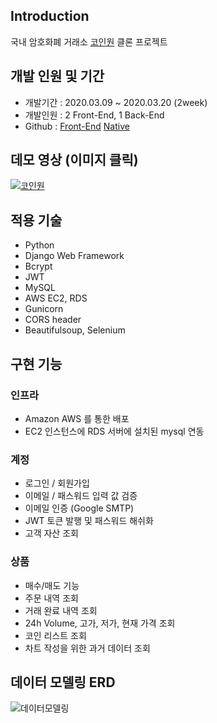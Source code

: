 ## Introduction
국내 암호화폐 거래소 [코인원](https://coinone.co.kr/) 클론 프로젝트

## 개발 인원 및 기간
- 개발기간 : 2020.03.09 ~ 2020.03.20 (2week)
- 개발인원 : 2 Front-End, 1 Back-End
- Github : [Front-End](https://github.com/wecode-bootcamp-korea/myfaketrip-frontend) [Native](https://github.com/wecode-bootcamp-korea/GoinOne-app)

## 데모 영상 (이미지 클릭)
[![코인원](https://i.ytimg.com/vi/WL7wZg1-4xQ/hqdefault.jpg?sqp=-oaymwEZCNACELwBSFXyq4qpAwsIARUAAIhCGAFwAQ==&rs=AOn4CLCwkIHa79701hm2f8_HTqgXrnaKZQ)](https://www.youtube.com/watch?v=WL7wZg1-4xQ)

## 적용 기술
- Python
- Django Web Framework
- Bcrypt
- JWT
- MySQL
- AWS EC2, RDS
- Gunicorn
- CORS header
- Beautifulsoup, Selenium

## 구현 기능
### 인프라
- Amazon AWS 를 통한 배포
- EC2 인스턴스에 RDS 서버에 설치된 mysql 연동

### 계정
- 로그인 / 회원가입
- 이메일 / 패스워드 입력 값 검증
- 이메일 인증 (Google SMTP)
- JWT 토큰 발행 및 패스워드 해쉬화
- 고객 자산 조회

### 상품
- 매수/매도 기능
- 주문 내역 조회
- 거래 완료 내역 조회
- 24h Volume, 고가, 저가, 현재 가격 조회
- 코인 리스트 조회
- 차트 작성을 위한 과거 데이터 조회

## 데이터 모델링 ERD
![데이터모델링](https://img1.daumcdn.net/thumb/R1280x0/?scode=mtistory2&fname=https%3A%2F%2Fk.kakaocdn.net%2Fdn%2FUniG7%2FbtqCZylwn8X%2FmjX0WBsymC2qkbSoy8Occ0%2Fimg.png)

